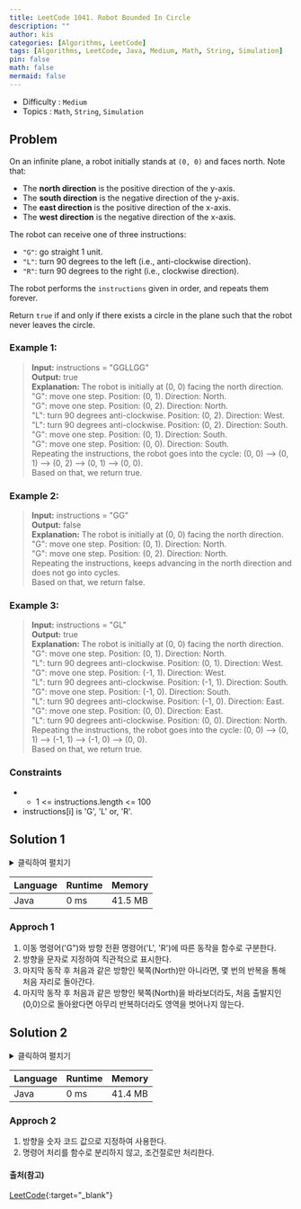 ```yaml
---
title: LeetCode 1041. Robot Bounded In Circle
description: ""
author: kis
categories: [Algorithms, LeetCode]
tags: [Algorithms, LeetCode, Java, Medium, Math, String, Simulation]
pin: false
math: false
mermaid: false
---
```


- Difficulty : `Medium`
- Topics : `Math`, `String`, `Simulation`

## Problem
On an infinite plane, a robot initially stands at `(0, 0)` and faces north. Note that:

- The **north direction** is the positive direction of the y-axis.
- The **south direction** is the negative direction of the y-axis.
- The **east direction** is the positive direction of the x-axis.
- The **west direction** is the negative direction of the x-axis.

The robot can receive one of three instructions:

- `"G"`: go straight 1 unit.
- `"L"`: turn 90 degrees to the left (i.e., anti-clockwise direction).
- `"R"`: turn 90 degrees to the right (i.e., clockwise direction).

The robot performs the `instructions` given in order, and repeats them forever.

Return `true` if and only if there exists a circle in the plane such that the robot never leaves the circle.
 
 

### Example 1:

> **Input:** instructions = "GGLLGG"    
> **Output:**  true    
> **Explanation:** The robot is initially at (0, 0) facing the north direction.  
"G": move one step. Position: (0, 1). Direction: North.  
"G": move one step. Position: (0, 2). Direction: North.  
"L": turn 90 degrees anti-clockwise. Position: (0, 2). Direction: West.  
"L": turn 90 degrees anti-clockwise. Position: (0, 2). Direction: South.  
"G": move one step. Position: (0, 1). Direction: South.  
"G": move one step. Position: (0, 0). Direction: South.  
Repeating the instructions, the robot goes into the cycle: (0, 0) --> (0, 1) --> (0, 2) --> (0, 1) --> (0, 0).  
Based on that, we return true.   

### Example 2:

> **Input:**  instructions = "GG"            
> **Output:**  false   
> **Explanation:** The robot is initially at (0, 0) facing the north direction.  
"G": move one step. Position: (0, 1). Direction: North.  
"G": move one step. Position: (0, 2). Direction: North.  
Repeating the instructions, keeps advancing in the north direction and does not go into cycles.  
Based on that, we return false.    

### Example 3:

> **Input:** instructions = "GL"             
> **Output:**  true   
> **Explanation:**  The robot is initially at (0, 0) facing the north direction.  
"G": move one step. Position: (0, 1). Direction: North.   
"L": turn 90 degrees anti-clockwise. Position: (0, 1). Direction: West.  
"G": move one step. Position: (-1, 1). Direction: West.  
"L": turn 90 degrees anti-clockwise. Position: (-1, 1). Direction: South.  
"G": move one step. Position: (-1, 0). Direction: South.  
"L": turn 90 degrees anti-clockwise. Position: (-1, 0). Direction: East.  
"G": move one step. Position: (0, 0). Direction: East.  
"L": turn 90 degrees anti-clockwise. Position: (0, 0). Direction: North.  
Repeating the instructions, the robot goes into the cycle: (0, 0) --> (0, 1) --> (-1, 1) --> (-1, 0) --> (0, 0).  
Based on that, we return true.   


### Constraints

- - 1 <= instructions.length <= 100
- instructions[i] is 'G', 'L' or, 'R'.


## Solution 1

<details>
<summary>클릭하여 펼치기</summary>
<div markdown="1">

```java
class Solution {
    int posX = 0;
    int posY = 0;
    char direction = 'N';

    public boolean isRobotBounded(String instructions) {
        for(char instruction : instructions.toCharArray()){
            if(instruction == 'G'){
                moveRobot();
            }else{
                changeDirectionOfRobot(instruction);
            }
        }

        return (posX == 0 && posY == 0) || (direction != 'N');        
    }

    private void moveRobot(){
        switch(direction){
            case 'N' -> posY++;
            case 'S' -> posY--;
            case 'E' -> posX++;
            case 'W' -> posX--;
        }
    }

    private void changeDirectionOfRobot(char instruction){
        switch(direction){
            case 'N' -> direction = (instruction == 'L') ? 'W' : 'E' ;
            case 'S' -> direction = (instruction == 'L') ? 'E' : 'W' ;
            case 'E' -> direction = (instruction == 'L') ? 'N' : 'S' ;            
            case 'W' -> direction = (instruction == 'L') ? 'S' : 'N' ;
        }
    }
}
```
</div>
</details>

| Language | Runtime | Memory |
| --- | --- | --- |
| Java | 0 ms | 41.5 MB |

### Approch 1

1. 이동 명령어('G")와 방향 전환 명령어('L', 'R')에 따른 동작을 함수로 구분한다.
2. 방향을 문자로 지정하여 직관적으로 표시한다.
3. 마지막 동작 후 처음과 같은 방향인 북쪽(North)만 아니라면, 몇 번의 반복을 통해 처음 자리로 돌아간다.
4. 마지막 동작 후 처음과 같은 방향인 북쪽(North)을 바라보더라도, 처음 출발지인 (0,0)으로 돌아왔다면 아무리 반복하더라도 영역을 벗어나지 않는다.


## Solution 2

<details>
<summary>클릭하여 펼치기</summary>
<div markdown="1">

```java
class Solution {
    public boolean isRobotBounded(String instructions) {
        int x = 0, y = 0;
        int direction = 0; // north:0, east:1, south:2, west:3

        for(char inst : instructions.toCharArray()){
            if(inst == 'G'){
                x = (direction % 2 == 0) ? x : (direction == 1 ? x + 1 : x - 1 );
                y = (direction % 2 != 0) ? y : (direction == 0 ? y + 1 : y - 1 );
            }else if(inst == 'R'){
                direction = (direction == 3) ? 0 : direction + 1;
            }else {
                direction = (direction == 0) ? 3 : direction - 1;
            }            
        }
        
        return ( x == 0 && y == 0 ) || (direction != 0);
    }
}
```
</div>
</details>

| Language | Runtime | Memory |
| --- | --- | --- |
| Java | 0 ms | 41.4 MB |

### Approch 2
1. 방향을 숫자 코드 값으로 지정하여 사용한다.
2. 명령어 처리를 함수로 분리하지 않고, 조건절로만 처리한다.


#### 출처(참고)

[LeetCode](https://leetcode.com/problems/robot-bounded-in-circle){:target="\_blank"}

